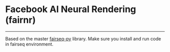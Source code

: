 # Facebook AI Neural Rendering (fairnr)
-----

Based on the master [fairseq-py](https://github.com/pytorch/fairseq) library.
Make sure you install and run code in fairseq environment.


